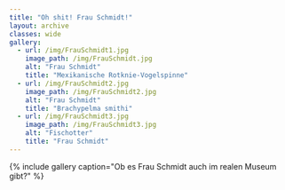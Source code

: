```yaml
---
title: "Oh shit! Frau Schmidt!"
layout: archive
classes: wide
gallery:
  - url: /img/FrauSchmidt1.jpg
    image_path: /img/FrauSchmidt.jpg
    alt: "Frau Schmidt"
    title: "Mexikanische Rotknie-Vogelspinne"
  - url: /img/FrauSchmidt2.jpg
    image_path: /img/FrauSchmidt2.jpg
    alt: "Frau Schmidt"
    title: "Brachypelma smithi"
  - url: /img/FrauSchmidt3.jpg
    image_path: /img/FrauSchmidt3.jpg
    alt: "Fischotter"
    title: "Frau Schmidt"
---
```


{% include gallery caption="Ob es Frau Schmidt auch im realen Museum gibt?" %}
